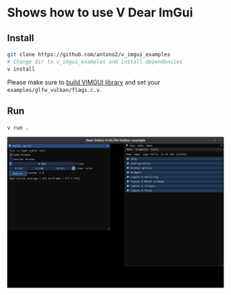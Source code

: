 
# Shows how to use V Dear ImGui

## Install
```bash
git clone https://github.com/antono2/v_imgui_examples
# Change dir to v_imgui_examples and install dependencies
v install
```
Please make sure to [build VIMGUI library](https://github.com/antono2/imgui#install) and set your `examples/glfw_vulkan/flags.c.v`.


## Run
`v run .`

![V + Vulkan + GLFW + Dear ImGui](Snapshot_glfw_vulkan.png)
